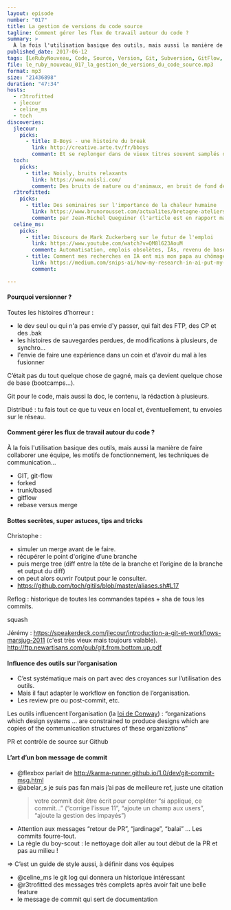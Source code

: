 ```yaml
---
layout: episode
number: "017"
title: La gestion de versions du code source
tagline: Comment gérer les flux de travail autour du code ?
summary: >
  À la fois l'utilisation basique des outils, mais aussi la manière de faire collaborer une équipe, les motifs de fonctionnement, les techniques de communication…
published_date: 2017-06-12
tags: [LeRubyNouveau, Code, Source, Version, Git, Subversion, GitFlow, GitHubFlow]
file: le_ruby_nouveau_017_la_gestion_de_versions_du_code_source.mp3
format: mp3
size: "21436898"
duration: "47:34"
hosts:
  - r3trofitted
  - jlecour
  - celine_ms
  - toch
discoveries:
  jlecour:
    picks:
      - title: B-Boys - une histoire du break
        link: http://creative.arte.tv/fr/bboys
        comment: Et se replonger dans de vieux titres souvent samplés depuis
  toch:
    picks:
      - title: Noisly, bruits relaxants
        link: https://www.noisli.com/
        comment: Des bruits de nature ou d'animaux, en bruit de fond delaxant.
  r3trofitted:
    picks:
      - title: Des seminaires sur l'importance de la chaleur humaine
        link: https://www.brunorousset.com/actualites/bretagne-ateliers-entre-devoir-de-rentabilite-accompagnement-social/
        comment: par Jean-Michel Queguiner (l'article est en rapport mais c'est pas 100% ça)
  celine_ms:
    picks:
      - title: Discours de Mark Zuckerberg sur le futur de l'emploi
        link: https://www.youtube.com/watch?v=QM8l623AouM
        comment: Automatisation, emplois obsolètes, IAs, revenu de base...
      - title: Comment mes recherches en IA ont mis mon papa au chômage
        link: https://medium.com/snips-ai/how-my-research-in-ai-put-my-dad-out-of-a-job-1a4c80ede1b0 
        comment: 

---
```


#### Pourquoi versionner ?

Toutes les histoires d'horreur :

- le dev seul ou qui n'a pas envie d'y passer, qui fait des FTP, des CP et des .bak
- les histoires de sauvegardes perdues, de modifications à plusieurs, de synchro...
- l'envie de faire une expérience dans un coin et d'avoir du mal à les fusionner

C’était pas du tout quelque chose de gagné, mais ça devient quelque chose de base (bootcamps…).

Git pour le code, mais aussi la doc, le contenu, la rédaction à plusieurs.

Distribué : tu fais tout ce que tu veux en local et, éventuellement, tu envoies sur le réseau.


#### Comment gérer les flux de travail autour du code ?

À la fois l'utilisation basique des outils, mais aussi la manière de faire collaborer une équipe, les motifs de fonctionnement, les techniques de communication…

- GIT, git-flow
- forked
- trunk/based
- gitflow
- rebase versus merge

#### Bottes secrètes, super astuces, tips and tricks

Christophe :
- simuler un merge avant de le faire. 
- récupérer le point d'origine d’une branche
- puis merge tree (diff entre la tête de la branche et l’origine de la branche et output du diff)
- on peut alors ouvrir l’output pour le consulter.
- https://github.com/toch/gitils/blob/master/aliases.sh#L17 

Reflog : historique de toutes les commandes tapées + sha de tous les commits. 

squash

Jérémy :
https://speakerdeck.com/jlecour/introduction-a-git-et-workflows-marsjug-2011
(c'est très vieux mais toujours valable).
http://ftp.newartisans.com/pub/git.from.bottom.up.pdf

#### Influence des outils sur l’organisation

- C’est systématique mais on part avec des croyances sur l’utilisation des outils.
- Mais il faut adapter le workflow en fonction de l’organisation.
- Les review pre ou post-commit, etc.

Les outils influencent l’organisation (la [loi de Conway](https://fr.wikipedia.org/wiki/Loi_de_Conway)) : “organizations which design systems ... are constrained to produce designs which are copies of the communication structures of these organizations”

PR et contrôle de source sur Github

#### L’art d’un bon message de commit

   * @flexbox parlait de http://karma-runner.github.io/1.0/dev/git-commit-msg.html
   * @abelar_s je suis pas fan mais j’ai pas de meilleure ref, juste une citation
       > votre commit doit être écrit pour compléter “si appliqué, ce commit...”
       > (“corrige l’issue 11”, “ajoute un champ aux users”, “ajoute la gestion des impayés”)
   * Attention aux messages “retour de PR”, “jardinage”, “balai” … Les commits fourre-tout.
   * La règle du boy-scout : le nettoyage doit aller au tout début de la PR et pas au milieu !

=> C’est un guide de style aussi, à définir dans vos équipes

   * @celine_ms le git log qui donnera un historique intéressant
   * @r3trofitted des messages très complets après avoir fait une belle feature
   * le message de commit qui sert de documentation 
